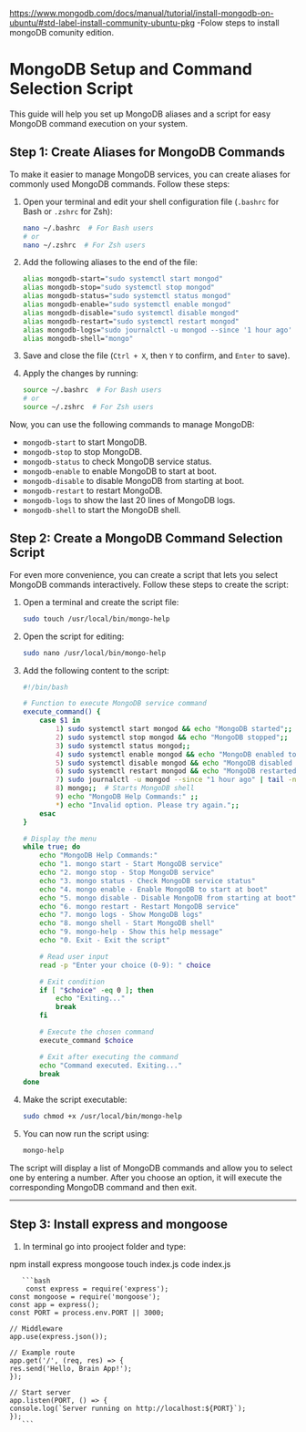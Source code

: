 https://www.mongodb.com/docs/manual/tutorial/install-mongodb-on-ubuntu/#std-label-install-community-ubuntu-pkg
-Folow steps to install mongoDB comunity edition.


# MongoDB Setup and Command Selection Script

This guide will help you set up MongoDB aliases and a script for easy MongoDB command execution on your system.

## Step 1: Create Aliases for MongoDB Commands

To make it easier to manage MongoDB services, you can create aliases for commonly used MongoDB commands. Follow these steps:

1. Open your terminal and edit your shell configuration file (`.bashrc` for Bash or `.zshrc` for Zsh):

    ```bash
    nano ~/.bashrc  # For Bash users
    # or
    nano ~/.zshrc  # For Zsh users
    ```

2. Add the following aliases to the end of the file:

    ```bash
    alias mongodb-start="sudo systemctl start mongod"
    alias mongodb-stop="sudo systemctl stop mongod"
    alias mongodb-status="sudo systemctl status mongod"
    alias mongodb-enable="sudo systemctl enable mongod"
    alias mongodb-disable="sudo systemctl disable mongod"
    alias mongodb-restart="sudo systemctl restart mongod"
    alias mongodb-logs="sudo journalctl -u mongod --since '1 hour ago' | tail -n 20"
    alias mongodb-shell="mongo"
    ```

3. Save and close the file (`Ctrl + X`, then `Y` to confirm, and `Enter` to save).

4. Apply the changes by running:

    ```bash
    source ~/.bashrc  # For Bash users
    # or
    source ~/.zshrc  # For Zsh users
    ```

Now, you can use the following commands to manage MongoDB:

- `mongodb-start` to start MongoDB.
- `mongodb-stop` to stop MongoDB.
- `mongodb-status` to check MongoDB service status.
- `mongodb-enable` to enable MongoDB to start at boot.
- `mongodb-disable` to disable MongoDB from starting at boot.
- `mongodb-restart` to restart MongoDB.
- `mongodb-logs` to show the last 20 lines of MongoDB logs.
- `mongodb-shell` to start the MongoDB shell.

## Step 2: Create a MongoDB Command Selection Script

For even more convenience, you can create a script that lets you select MongoDB commands interactively. Follow these steps to create the script:

1. Open a terminal and create the script file:

    ```bash
    sudo touch /usr/local/bin/mongo-help
    ```

2. Open the script for editing:

    ```bash
    sudo nano /usr/local/bin/mongo-help
    ```

3. Add the following content to the script:

    ```bash
    #!/bin/bash

    # Function to execute MongoDB service command
    execute_command() {
        case $1 in
            1) sudo systemctl start mongod && echo "MongoDB started";;
            2) sudo systemctl stop mongod && echo "MongoDB stopped";;
            3) sudo systemctl status mongod;;
            4) sudo systemctl enable mongod && echo "MongoDB enabled to start at boot";;
            5) sudo systemctl disable mongod && echo "MongoDB disabled from starting at boot";;
            6) sudo systemctl restart mongod && echo "MongoDB restarted";;
            7) sudo journalctl -u mongod --since "1 hour ago" | tail -n 20;;  # Show the last 20 lines of MongoDB logs
            8) mongo;;  # Starts MongoDB shell
            9) echo "MongoDB Help Commands:" ;;
            *) echo "Invalid option. Please try again.";;
        esac
    }

    # Display the menu
    while true; do
        echo "MongoDB Help Commands:"
        echo "1. mongo start - Start MongoDB service"
        echo "2. mongo stop - Stop MongoDB service"
        echo "3. mongo status - Check MongoDB service status"
        echo "4. mongo enable - Enable MongoDB to start at boot"
        echo "5. mongo disable - Disable MongoDB from starting at boot"
        echo "6. mongo restart - Restart MongoDB service"
        echo "7. mongo logs - Show MongoDB logs"
        echo "8. mongo shell - Start MongoDB shell"
        echo "9. mongo-help - Show this help message"
        echo "0. Exit - Exit the script"

        # Read user input
        read -p "Enter your choice (0-9): " choice

        # Exit condition
        if [ "$choice" -eq 0 ]; then
            echo "Exiting..."
            break
        fi

        # Execute the chosen command
        execute_command $choice

        # Exit after executing the command
        echo "Command executed. Exiting..."
        break
    done
    ```

4. Make the script executable:

    ```bash
    sudo chmod +x /usr/local/bin/mongo-help
    ```

5. You can now run the script using:

    ```bash
    mongo-help
    ```

The script will display a list of MongoDB commands and allow you to select one by entering a number. After you choose an option, it will execute the corresponding MongoDB command and then exit.

---

## Step 3: Install express and mongoose

1. In terminal go into prooject folder and type:

npm install express mongoose
touch index.js
code index.js

       ```bash
        const express = require('express');
	const mongoose = require('mongoose');
	const app = express();
	const PORT = process.env.PORT || 3000;

	// Middleware
	app.use(express.json());

	// Example route
	app.get('/', (req, res) => {
  	res.send('Hello, Brain App!');
	});

	// Start server
	app.listen(PORT, () => {
 	console.log(`Server running on http://localhost:${PORT}`);
	});
       ``` 





